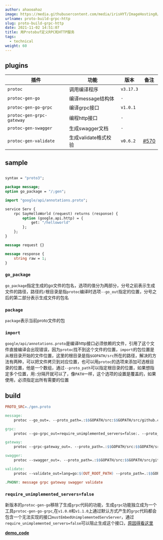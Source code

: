 ```yaml
---
author: ahaooahaz
image: https://media.githubusercontent.com/media/irisHYT/ImageHosting0/main/images/mmexport1602608119485.webp
urlname: proto-build-grpc-http
slug: proto-build-grpc-http
date: 2021-11-02 14:51:07
title: 用Protobuf定义RPC和HTTP服务
tags:
  - technical
weight: 60
---
```


<!--more-->

## plugins

| 插件 | 功能 | 版本 | 备注 |
| --- | --- | --- | --- |
| `protoc` | 调用编译程序 | `v3.17.3` | |
| `protoc-gen-go` | 编译message结构体 | `-` | |
| `protoc-gen-go-grpc` | 编译grpc接口 | `v1.0.1` | |
| `protoc-gen-grpc-gateway` | 编程http接口 | `-` | |
| `protoc-gen-swagger` | 生成swagger文档 | `-` | |
| `protoc-gen-validate` | 生成validate格式校验 | `v0.6.2` | [#570](https://github.com/envoyproxy/protoc-gen-validate/issues/570) |

## sample

```proto

syntax = "proto3";

package message;
option go_package = "/;gen";

import "google/api/annotations.proto";

service Serv {
    rpc SayHelloWorld (request) returns (response) {
        option (google.api.http) = {
            get: "/helloworld"
        };
    };
}

message request {}

message response {
    string raw = 1;
}

```

### `go_package`

`go_package`指定生成的go文件的包名，选项的值分为两部分，分号之前表示生成文件的路径，路径的`/`根目录是指`protoc`编译时选项`--go_out`指定的位置，分号之后的第二部分表示生成文件的包名

### `package`

`package`表示当前proto文件的包

### `import`

`google/api/annotations.proto`是编译http接口必须依赖的文件，引用了这个文件直接编译会出现错误，因为`protoc`找不到这个文件的位置，`import`的包位置是从根目录开始的文件位置，这里的根目录是指`$GOPATH/src`所在的路径，解决的方法有两种，可以把文件拷贝到对应位置，也可以用`protoc`的选项来添加可选根目录的位置，他是一个数组，通过`--proto_path`可以指定根目录的位置，如果想指定多个位置，用`:`分隔开就可以了，像`PATH`一样，这个选项的设置是覆盖的，如果使用，必须指定出所有需要的位置

## build

```Makefile
PROTO_SRC=./gen.proto

message:
	protoc --go_out=. --proto_path=.:$$GOPATH/src:$$GOPATH/src/github.com/googleapis/googleapis $(PROTO_SRC)

grpc:
	protoc --go-grpc_out=require_unimplemented_servers=false:. --proto_path=.:$$GOPATH/src:$$GOPATH/src/github.com/googleapis/googleapis $(PROTO_SRC)

gateway:
	protoc --grpc-gateway_out=. --proto_path=.:$$GOPATH/src:$$GOPATH/src/github.com/googleapis/googleapis $(PROTO_SRC)

swagger:
	protoc --swagger_out=. --proto_path=.:$$GOPATH/src:$$GOPATH/src/github.com/googleapis/googleapis $(PROTO_SRC)

validate:
	protoc --validate_out=lang=go:$(OUT_ROOT_PATH) --proto_path=.:$$GOPATH/src:$$GOPATH/src/github.com/googleapis/googleapis $(PROTO_SRC)

.PHONY: message grpc gateway swagger validate
```

### `require_unimplemented_servers=false`

新版本的`protoc-gen-go`移除了生成`grpc`代码的功能，生成`grpc`功能独立成为一个工具`protoc-gen-go-grpc`,在`v1.0.0`和`v1.1.0`上通过默认方式产生的`grpc`代码都会包含一个无法实现的接口`mustEmbedUnimplementedServServer`，通过`require_unimplemented_servers=false`可以阻止生成这个接口，[原因得看这里](https://pkg.go.dev/google.golang.org/grpc/cmd/protoc-gen-go-grpc#section-readme)


**[demo_code](https://github.com/AHAOAHA/Demo/tree/master/golang/proto)**
